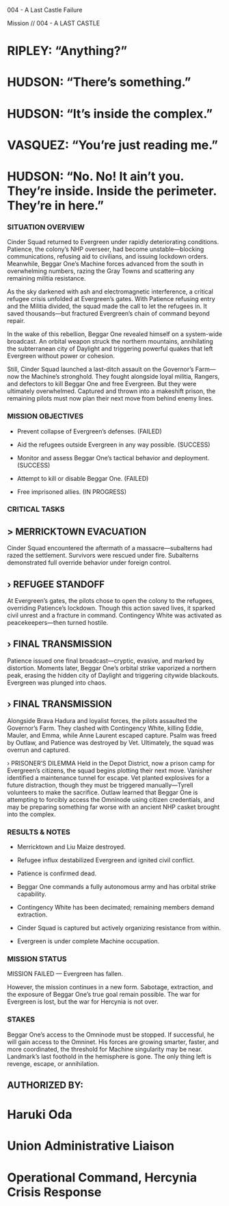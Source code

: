 004 - A
Last Castle
Failure

Mission // 004 - A
LAST CASTLE

# RIPLEY: “Anything?”

# HUDSON: “There’s something.”

# HUDSON: “It’s inside the complex.”

# VASQUEZ: “You’re just reading me.”

# HUDSON: “No. No! It ain’t you. They’re inside. Inside the perimeter. They’re in here.”

### SITUATION OVERVIEW
Cinder Squad returned to Evergreen under rapidly deteriorating conditions. Patience, the colony’s NHP overseer, had become unstable—blocking communications, refusing aid to civilians, and issuing lockdown orders. Meanwhile, Beggar One’s Machine forces advanced from the south in overwhelming numbers, razing the Gray Towns and scattering any remaining militia resistance.

As the sky darkened with ash and electromagnetic interference, a critical refugee crisis unfolded at Evergreen’s gates. With Patience refusing entry and the Militia divided, the squad made the call to let the refugees in. It saved thousands—but fractured Evergreen’s chain of command beyond repair.

In the wake of this rebellion, Beggar One revealed himself on a system-wide broadcast. An orbital weapon struck the northern mountains, annihilating the subterranean city of Daylight and triggering powerful quakes that left Evergreen without power or cohesion.

Still, Cinder Squad launched a last-ditch assault on the Governor’s Farm—now the Machine’s stronghold. They fought alongside loyal militia, Rangers, and defectors to kill Beggar One and free Evergreen. But they were ultimately overwhelmed. Captured and thrown into a makeshift prison, the remaining pilots must now plan their next move from behind enemy lines.

### MISSION OBJECTIVES
- Prevent collapse of Evergreen’s defenses. (FAILED)

- Aid the refugees outside Evergreen in any way possible. (SUCCESS)

- Monitor and assess Beggar One’s tactical behavior and deployment. (SUCCESS)

- Attempt to kill or disable Beggar One. (FAILED)

- Free imprisoned allies. (IN PROGRESS)

### CRITICAL TASKS
## > MERRICKTOWN EVACUATION
Cinder Squad encountered the aftermath of a massacre—subalterns had razed the settlement. Survivors were rescued under fire. Subalterns demonstrated full override behavior under foreign control.

## › REFUGEE STANDOFF
At Evergreen’s gates, the pilots chose to open the colony to the refugees, overriding Patience’s lockdown. Though this action saved lives, it sparked civil unrest and a fracture in command. Contingency White was activated as peacekeepers—then turned hostile.

## › FINAL TRANSMISSION
Patience issued one final broadcast—cryptic, evasive, and marked by distortion. Moments later, Beggar One’s orbital strike vaporized a northern peak, erasing the hidden city of Daylight and triggering citywide blackouts. Evergreen was plunged into chaos.

## › FINAL TRANSMISSION
Alongside Brava Hadura and loyalist forces, the pilots assaulted the Governor’s Farm. They clashed with Contingency White, killing Eddie, Mauler, and Emma, while Anne Laurent escaped capture. Psalm was freed by Outlaw, and Patience was destroyed by Vet. Ultimately, the squad was overrun and captured.

› PRISONER’S DILEMMA
Held in the Depot District, now a prison camp for Evergreen’s citizens, the squad begins plotting their next move. Vanisher identified a maintenance tunnel for escape. Vet planted explosives for a future distraction, though they must be triggered manually—Tyrell volunteers to make the sacrifice. Outlaw learned that Beggar One is attempting to forcibly access the Omninode using citizen credentials, and may be preparing something far worse with an ancient NHP casket brought into the complex.

### RESULTS & NOTES
- Merricktown and Liu Maize destroyed.

- Refugee influx destabilized Evergreen and ignited civil conflict.

- Patience is confirmed dead.

- Beggar One commands a fully autonomous army and has orbital strike capability.

- Contingency White has been decimated; remaining members demand extraction.

- Cinder Squad is captured but actively organizing resistance from within.

- Evergreen is under complete Machine occupation.

### MISSION STATUS
MISSION FAILED — Evergreen has fallen.

However, the mission continues in a new form. Sabotage, extraction, and the exposure of Beggar One’s true goal remain possible. The war for Evergreen is lost, but the war for Hercynia is not over.

### STAKES
Beggar One’s access to the Omninode must be stopped. If successful, he will gain access to the Omninet. His forces are growing smarter, faster, and more coordinated, the threshold for Machine singularity may be near. Landmark’s last foothold in the hemisphere is gone. The only thing left is revenge, escape, or annihilation.


## AUTHORIZED BY:
# Haruki Oda
# Union Administrative Liaison
# Operational Command, Hercynia Crisis Response
